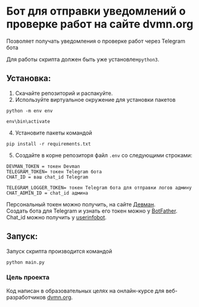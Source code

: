 # Бот для отправки уведомлений о проверке работ на сайте dvmn.org

Позволяет получать уведомления о проверке работ через Telegram бота

Для работы скрипта должен быть уже установлен`python3`. 

## Установка:

1. Скачайте репозиторий и распакуйте.
2. Используйте виртуальное окружение для установки пакетов

```
python -m env env
```
```
env\bin\activate
```

4. Установите пакеты командой 

  ```
  pip install -r requirements.txt
  ``` 
5. Создайте в корне репозиторя файл `.env` со следующими строками:

```
DEVMAN_TOKEN = токен Devman
TELEGRAM_TOKEN= токен Telegram бота
CHAT_ID = ваш chat_id Telegram

TELEGRAM_LOGGER_TOKEN= токен Telegram бота для отправки логов админу
CHAT_ADMIN_ID = chat_id админа
```
Персональный токен можно получить, на сайте [Девман](https://dvmn.org/api/docs/).  
Создать бота для Telegram и узнать его токен можно у [BotFather](https://telegram.me/BotFather).  
Сhat_id можно получить у [userinfobot](https://telegram.me/userinfobot).

## Запуск:

Запуск скрипта производится командой 
```
python main.py
```


### Цель проекта

Код написан в образовательных целях на онлайн-курсе для веб-разработчиков [dvmn.org](https://dvmn.org/).